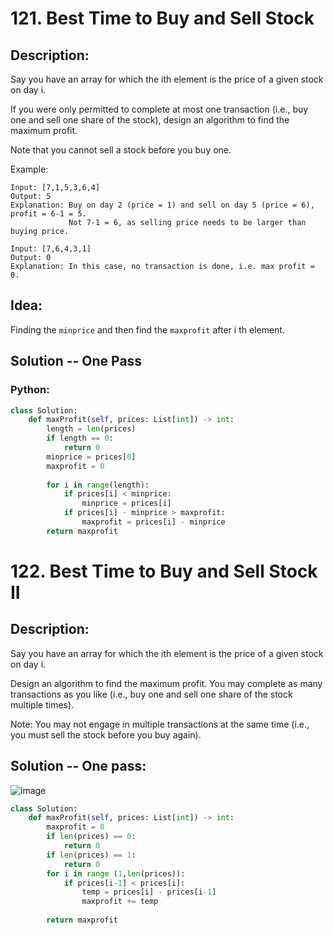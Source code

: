 # 121. Best Time to Buy and Sell Stock
## Description:
Say you have an array for which the ith element is the price of a given stock on day i.

If you were only permitted to complete at most one transaction (i.e., buy one and sell one share of the stock), design an algorithm to find the maximum profit.

Note that you cannot sell a stock before you buy one.

Example:
```
Input: [7,1,5,3,6,4]
Output: 5
Explanation: Buy on day 2 (price = 1) and sell on day 5 (price = 6), profit = 6-1 = 5.
             Not 7-1 = 6, as selling price needs to be larger than buying price.
             
Input: [7,6,4,3,1]
Output: 0
Explanation: In this case, no transaction is done, i.e. max profit = 0.
```

## Idea:
  Finding the ```minprice``` and then find the ```maxprofit``` after i th element.
  
## Solution -- One Pass
### Python:
```python
class Solution:
    def maxProfit(self, prices: List[int]) -> int:
        length = len(prices)
        if length == 0:
            return 0
        minprice = prices[0]
        maxprofit = 0
        
        for i in range(length):
            if prices[i] < minprice:
                minprice = prices[i]
            if prices[i] - minprice > maxprofit:
                maxprofit = prices[i] - minprice
        return maxprofit
```

# 122. Best Time to Buy and Sell Stock II
## Description:
Say you have an array for which the ith element is the price of a given stock on day i.

Design an algorithm to find the maximum profit. You may complete as many transactions as you like (i.e., buy one and sell one share of the stock multiple times).

Note: You may not engage in multiple transactions at the same time (i.e., you must sell the stock before you buy again).

## Solution -- One pass:

![image](https://leetcode.com/media/original_images/122_maxprofit_2.PNG)
```python
class Solution:
    def maxProfit(self, prices: List[int]) -> int:
        maxprofit = 0
        if len(prices) == 0:
            return 0
        if len(prices) == 1:
            return 0
        for i in range (1,len(prices)):
            if prices[i-1] < prices[i]:
                temp = prices[i] - prices[i-1]
                maxprofit += temp
                
        return maxprofit
```
